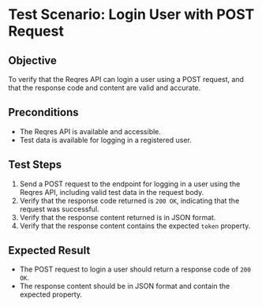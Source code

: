 # Test Scenario: Login User with POST Request

## Objective
To verify that the Reqres API can login a user using a POST request, and that the response code and content are valid and accurate.

## Preconditions
- The Reqres API is available and accessible.
- Test data is available for logging in a registered user.

## Test Steps
1. Send a POST request to the endpoint for logging in a user using the Reqres API, including valid test data in the request body.
2. Verify that the response code returned is `200 OK`, indicating that the request was successful.
3. Verify that the response content returned is in JSON format.
4. Verify that the response content contains the expected `token` property.

## Expected Result
- The POST request to login a user should return a response code of `200 OK`.
- The response content should be in JSON format and contain the expected property.
